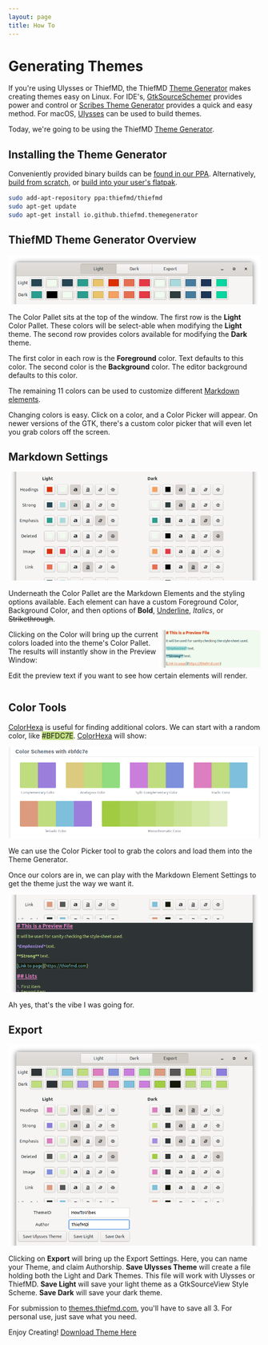```yaml
---
layout: page
title: How To
---
```


# Generating Themes

If you're using Ulysses or ThiefMD, the ThiefMD [Theme Generator](https://github.com/ThiefMD/theme-generator) makes creating themes easy on Linux. For IDE's, [GtkSourceSchemer](https://github.com/jonocodes/GtkSourceSchemer) provides power and control or [Scribes Theme Generator](http://scribes.sourceforge.net/themegenerator.php) provides a quick and easy method. For macOS, [Ulysses](https://ulysses.app/styles) can be used to build themes.

Today, we're going to be using the ThiefMD [Theme Generator](https://github.com/ThiefMD/theme-generator).

## Installing the Theme Generator

Conveniently provided binary builds can be [found in our PPA](https://launchpad.net/~thiefmd/+archive/ubuntu/thiefmd). Alternatively, [build from scratch](https://github.com/ThiefMD/theme-generator#requirements), or [build into your user's flatpak](https://github.com/ThiefMD/theme-generator#building-with-flatpak).

```bash
sudo add-apt-repository ppa:thiefmd/thiefmd
sudo apt-get update
sudo apt-get install io.github.thiefmd.themegenerator
```

## ThiefMD Theme Generator Overview

![](/images/pallet.png)

The Color Pallet sits at the top of the window. The first row is the **Light** Color Pallet. These colors will be select-able when modifying the **Light** theme. The second row provides colors available for modifying the **Dark** theme.

The first color in each row is the **Foreground** color. Text defaults to this color.  The second color is the **Background** color. The editor background defaults to this color.

The remaining 11 colors can be used to customize different [Markdown elements](https://daringfireball.net/projects/markdown).

Changing colors is easy. Click on a color, and a Color Picker will appear. On newer versions of the GTK, there's a custom color picker that will even let you grab colors off the screen.

## Markdown Settings

![](/images/attributes.png)

Underneath the Color Pallet are the Markdown Elements and the styling options available. Each element can have a custom Foreground Color, Background Color, and then options of **Bold**, <u>Underline</u>, *Italics*, or ~~Strikethrough~~.

<div style="float: right; width: 40%"><img src="/images/preview.png" /></div> Clicking on the Color will bring up the current colors loaded into the theme's Color Pallet. The results will instantly show in the Preview Window:

Edit the preview text if you want to see how certain elements will render.

<div style="clear: both"></div>

## Color Tools

[ColorHexa](https://www.colorhexa.com) is useful for finding additional colors. We can start with a random color, like <span style="background: #BFDC7E;">#BFDC7E</span>. [ColorHexa](https://www.colorhexa.com/BFDC7E) will show:

![](/images/colorpallet.png)

We can use the Color Picker tool to grab the colors and load them into the Theme Generator.

Once our colors are in, we can play with the Markdown Element Settings to get the theme just the way we want it.

![](/images/current-vibe.png)

Ah yes, that's the vibe I was going for.

## Export

![](/images/export.png)

Clicking on **Export** will bring up the Export Settings. Here, you can name your Theme, and claim Authorship. **Save Ulysses Theme** will create a file holding both the Light and Dark Themes. This file will work with Ulysses or ThiefMD. **Save Light** will save your light theme as a GtkSourceView Style Scheme. **Save Dark** will save your dark theme.

For submission to [themes.thiefmd.com](https://github.com/ThiefMD/themes), you'll have to save all 3. For personal use, just save what you need.

Enjoy Creating! [Download Theme Here](/2020/10/02/howtovibes.html)
